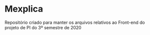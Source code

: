 # Mexplica

Repositório criado para manter os arquivos relativos ao Front-end do projeto de PI do 3º semestre de 2020